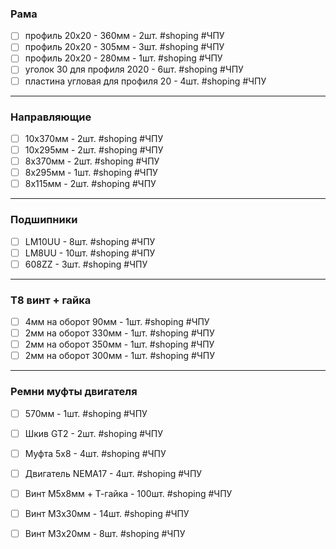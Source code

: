 ### Рама

- [ ] профиль 20х20 - 360мм - 2шт. #shoping #ЧПУ
- [ ] профиль 20х20 - 305мм - 3шт. #shoping #ЧПУ
- [ ] профиль 20х20 - 280мм - 1шт. #shoping #ЧПУ
- [ ] уголок 30 для профиля 2020 - 6шт. #shoping #ЧПУ
- [ ] пластина угловая для профиля 20 - 4шт. #shoping #ЧПУ
---
### Направляющие

- [ ] 10x370мм - 2шт. #shoping #ЧПУ
- [ ] 10x295мм - 2шт. #shoping #ЧПУ
- [ ] 8x370мм - 2шт. #shoping #ЧПУ
- [ ] 8x295мм - 1шт. #shoping #ЧПУ
- [ ] 8x115мм - 2шт. #shoping #ЧПУ
---
### Подшипники


- [ ] LM10UU - 8шт. #shoping #ЧПУ
- [ ] LM8UU - 10шт. #shoping #ЧПУ
- [ ] 608ZZ - 3шт. #shoping #ЧПУ
---
### T8 винт + гайка

- [ ] 4мм на оборот  90мм - 1шт. #shoping #ЧПУ
- [ ] 2мм на оборот  330мм - 1шт. #shoping #ЧПУ
- [ ] 2мм на оборот  350мм - 1шт. #shoping #ЧПУ
- [ ] 2мм на оборот  300мм - 1шт. #shoping #ЧПУ
---
### Ремни муфты двигателя

- [ ] 570мм - 1шт. #shoping #ЧПУ
- [ ] Шкив GT2  - 2шт. #shoping #ЧПУ
- [ ] Муфта 5х8  - 4шт. #shoping #ЧПУ
- [ ] Двигатель NEMA17  - 4шт. #shoping #ЧПУ
- [ ] Винт М5х8мм + Т-гайка  - 100шт. #shoping #ЧПУ
- [ ] Винт М3х30мм   - 14шт. #shoping #ЧПУ
- [ ] Винт М3х20мм   - 8шт. #shoping #ЧПУ


